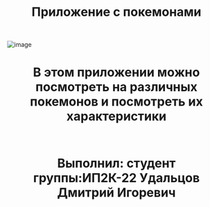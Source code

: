 <h1 align="center">Приложение с покемонами</h1><br>

![image](https://github.com/IMalygosI/Test_Pocemons/assets/67872855/fa594b8d-dfb5-4f2a-86aa-b8c5426fc636)


<h1 align="center">В этом приложении можно посмотреть на различных покемонов и посмотреть их характеристики</h1><br>
<h1 align="center">Выполнил: студент группы:ИП2К-22 Удальцов Дмитрий Игоревич</h1><br>
